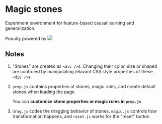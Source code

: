 # Magic stones

Experiment environment for feature-based causal learning and generalization.

Proudly powered by [<img src="http://vanilla-js.com/assets/button.png">](http://vanilla-js.com)

## Notes

1. "Stones" are created as `<div />`s. Changing their color, size or shaped are controled by manipulating relavant CSS style properties of these `<div />`s.

2. `prep.js` contains properties of stones, magic rules, and create default stones when loading the page.

    You can **customize stone properties or magic rules in `prep.js`**.

3. `drag.js` codes the dragging behavior of stones, `magic.js` controls how transformation happens, and `reset.js` works for the "reset" button.